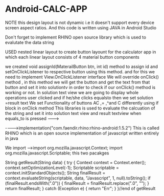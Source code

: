 # Android-CALC-APP
NOTE this design layout is not dynamic i.e it doesn't support every device screen aspect ratios.
And this code is written using JAVA in Android Studio

Don't forget to implement RHINO open source library which is used to evalutate the data string


USED nested linear layout to create button layount for the calculator app in which each linear layout consists of 4 material button components 



we created  void assignId(MaterailButton btn, int id) method to assign id and setOnClickListener to respective button using this method. and for this we need to implement View.OnClickListener interface
We will override onClick() method , in this method we will get the button and get the text from that button and set it  into solutiontv  in order to check if our onClick() method is working or not.
In solution text view we are going to display whole operations user clicked and if he/she clicks equalsto then we set solution =result text 
We set Functionality of buttons AC ,= ,^and C differently using if block in onClick method 
This libraries is used to evaluate the calcuation of the string and  set it into solution text view and result textview when equals_to is pressed --->


---->implementation("com.faendir.rhino:rhino-android:1.5.2")
This is called RHINO which is an open source implementation of javascript written entirely in java


We import 
    -->import org.mozilla.javascript.Context;
            import org.mozilla.javascript.Scriptable;
this two pacakges 

 String getResult(String data) {
        try {
            Context context = Context.enter();
            context.setOptimizationLevel(-1);
            Scriptable scriptable = context.initStandardObjects();
            String finalResult = context.evaluateString(scriptable, data, "Javascript", 1, null).toString();
            if (finalResult.endsWith(".0")) {
                finalResult = finalResult.replace(".0", "");
            }
            return finalResult;
        } catch (Exception e) {
            return "Err";
        }
    }//end of getResult
